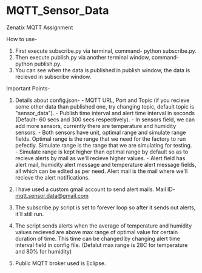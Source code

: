 # MQTT_Sensor_Data
Zenatix MQTT Assignment

How to use-
  1) First execute subscribe.py via terminal, command- python subscribe.py.
  2) Then execute publish.py via another terminal window, command- python publish.py.
  3) You can see when the data is published in publish window, the data is recieved in subscribe window.

Important Points-
  1) Details about config.json-
    - MQTT URL, Port and Topic (if you recieve some other data than published one, try changing topic, default topic is "sensor_data").
    - Publish time interval and alert time interval in seconds (Default- 60 secs and 300 secs respectively).
    - In sensors field, we can add more sensors, currently there are temperature and humidity sensors.
    - Both sensors have unit, optimal range and simulate range fields. Optimal range is the range that we need for the factory to run pefectly. Simulate range is the range that         we are simulating for testing.     
    - Simulate range is kept higher than optimal range by default so as to recieve alerts by mail as we'll recieve higher values.
    - Alert field has alert mail, humidity alert message and temperature alert message fields, all which can be edited as per need. Alert mail is the mail where we'll recieve the        alert notifications.
   
  2) I have used a custom gmail account to send alert mails. Mail ID- mqtt.sensor.data@gmail.com
  
  3) The subscribe.py script is set to forever loop so after it sends out alerts, it'll still run.
  
  4) The script sends alerts when the average of temperature and humidity values recieved are above max range of optimal value for certain duration of time. This time can be            changed by changing alert time interval field in config file. (Defalut max range is 28C for temperature and 80% for humidity)
  
  5) Public MQTT broker used is Eclipse.

